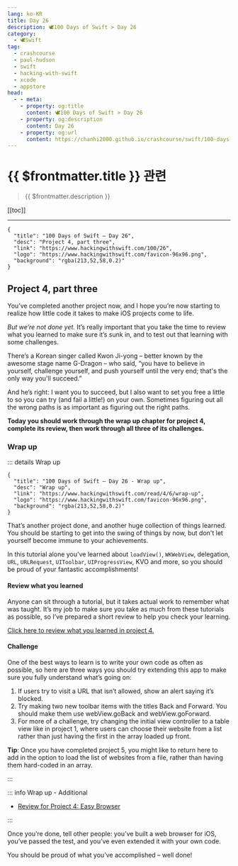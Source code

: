 ```yaml
---
lang: ko-KR
title: Day 26
description: 🕊️100 Days of Swift > Day 26
category:
  - 🕊️Swift
tag: 
  - crashcourse
  - paul-hudson
  - swift
  - hacking-with-swift
  - xcode
  - appstore
head:
  - - meta:
    - property: og:title
      content: 🕊️100 Days of Swift > Day 26
    - property: og:description
      content: Day 26
    - property: og:url
      content: https://chanhi2000.github.io/crashcourse/swift/100-days-of-swift/26.html
---
```


# {{ $frontmatter.title }} 관련

> {{ $frontmatter.description }}

[[toc]]

---

```component VPCard
{
  "title": "100 Days of Swift – Day 26",
  "desc": "Project 4, part three",
  "link": "https://www.hackingwithswift.com/100/26",
  "logo": "https://www.hackingwithswift.com/favicon-96x96.png",
  "background": "rgba(213,52,58,0.2)"
}
```

## Project 4, part three

You’ve completed another project now, and I hope you’re now starting to realize how little code it takes to make iOS projects come to life.

_But we’re not done yet._ It’s really important that you take the time to review what you learned to make sure it’s sunk in, and to test out that learning with some challenges.

There’s a Korean singer called Kwon Ji-yong – better known by the awesome stage name G-Dragon – who said, “you have to believe in yourself, challenge yourself, and push yourself until the very end; that's the only way you'll succeed.”

And he’s right: I want you to succeed, but I also want to set you free a little to so you can try (and fail a little!) on your own. Sometimes figuring out all the wrong paths is as important as figuring out the right paths.

__Today you should work through the wrap up chapter for project 4, complete its review, then work through all three of its challenges.__

### Wrap up

::: details Wrap up

```component VPCard
{
  "title": "100 Days of Swift – Day 26 - Wrap up",
  "desc": "Wrap up",
  "link": "https://www.hackingwithswift.com/read/4/6/wrap-up",
  "logo": "https://www.hackingwithswift.com/favicon-96x96.png",
  "background": "rgba(213,52,58,0.2)"
}
```

<VidStack src="youtube/V0srN0ym4mA" />

That’s another project done, and another huge collection of things learned. You should be starting to get into the swing of things by now, but don't let yourself become immune to your achievements.

In this tutorial alone you've learned about `loadView()`, `WKWebView`, delegation, `URL`, `URLRequest`, `UIToolbar`, `UIProgressView`, KVO and more, so you should be proud of your fantastic accomplishments!

#### Review what you learned

Anyone can sit through a tutorial, but it takes actual work to remember what was taught. It’s my job to make sure you take as much from these tutorials as possible, so I’ve prepared a short review to help you check your learning.

[Click here to review what you learned in project 4.][project-4-easy-browser]

#### Challenge

One of the best ways to learn is to write your own code as often as possible, so here are three ways you should try extending this app to make sure you fully understand what’s going on:

1. If users try to visit a URL that isn’t allowed, show an alert saying it’s blocked.
2. Try making two new toolbar items with the titles Back and Forward. You should make them use webView.goBack and webView.goForward.
3. For more of a challenge, try changing the initial view controller to a table view like in project 1, where users can choose their website from a list rather than just having the first in the array loaded up front.

__Tip__: Once you have completed project 5, you might like to return here to add in the option to load the list of websites from a file, rather than having them hard-coded in an array.

:::

::: info Wrap up - Additional

- [Review for Project 4: Easy Browser][project-4-easy-browser]

:::

Once you’re done, tell other people: you’ve built a web browser for iOS, you’ve passed the test, and you’ve even extended it with your own code.

You should be proud of what you’ve accomplished – well done!

[project-4-easy-browser]: https://www.hackingwithswift.com/review/hws/project-4-easy-browser